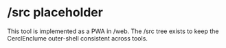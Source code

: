 # /src placeholder

This tool is implemented as a PWA in /web. The /src tree exists to keep the CerclEnclume outer-shell consistent across tools.
